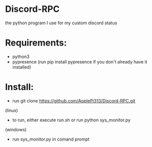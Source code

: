 # Discord-RPC
the python program I use for my custom discord status

# Requirements:
- python3
- pypresence (run pip install pypresence if you don't already have it installed)

# Install:
- run git clone https://github.com/ApplePi313/Discord-RPC.git

(linux)
- to run, either execute run.sh or run python sys_monitor.py

(windows)
- run sys_monitor.py in comand prompt

